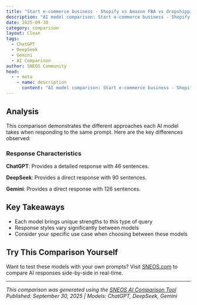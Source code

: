 ```yaml
---
title: "Start e-commerce business - Shopify vs Amazon FBA vs dropshipping"
description: "AI model comparison: Start e-commerce business - Shopify vs Amazon FBA vs dropshipping..."
date: 2025-09-30
category: comparison
layout: Clean
tags:
  - ChatGPT
  - DeepSeek
  - Gemini
  - AI Comparison
author: SNEOS Community
head:
  - - meta
    - name: description
      content: "AI model comparison: Start e-commerce business - Shopify vs Amazon FBA vs dropshipping..."
---
```


<ChatComparison
  title="Start e-commerce business - Shopify vs Amazon FBA vs dropshipping"
  prompt="Start e-commerce business - Shopify vs Amazon FBA vs dropshipping"
  :responses='{"ChatGPT": "Starting an e-commerce business is a great idea, and choosing the right model is crucial. Here\u2019s a detailed comparison of Shopify, Amazon FBA, and dropshipping to help you decide which suits you best:\n\n---\n\n### 1. **Shopify**\n\n**What it is:** \nShopify is a platform that lets you create your own online store to sell products directly to customers.\n\n**How it works:** \nYou source or create products, set up your Shopify website, handle marketing, sales, and fulfillment (shipping orders either yourself or through third-party logistics).\n\n**Pros:** \n- Full control over branding and customer experience. \n- Customizable online store with lots of themes and apps. \n- Multiple sales channels (online store, social media, in-person). \n- Ability to build a brand and customer loyalty. \n- Access to customer data for remarketing. \n\n**Cons:** \n- You need to handle or outsource inventory and shipping unless using fulfillment services. \n- Requires investment in marketing to drive traffic. \n- Monthly fees for Shopify plans plus transaction fees unless using Shopify Payments. \n- More work upfront in setting up and managing.\n\n**Best for:** \nEntrepreneurs who want to build their own brand, control customer experience, and have or want to manage inventory.\n\n---\n\n### 2. **Amazon FBA (Fulfillment by Amazon)**\n\n**What it is:** \nAmazon FBA lets you sell products on Amazon\u2019s marketplace while Amazon stores, packs, and ships your products.\n\n**How it works:** \nYou buy inventory in bulk, send it to Amazon\u2019s fulfillment centers, and Amazon handles storage, shipping, customer service, and returns.\n\n**Pros:** \n- Leverages Amazon\u2019s massive customer base and trust. \n- Amazon takes care of logistics and customer service. \n- Prime eligibility improves sales potential. \n- Good for scaling quickly if product sells well. \n\n**Cons:** \n- Less control over branding and customer relationship. \n- Fees for storage, fulfillment, and referral fees. \n- Competition can be intense; product differentiation is key. \n- Requires upfront investment in inventory. \n- Risk of Amazon suspending accounts for policy violations.\n\n**Best for:** \nSellers with a proven product who want to scale quickly and leverage Amazon\u2019s infrastructure.\n\n---\n\n### 3. **Dropshipping**\n\n**What it is:** \nA retail fulfillment method where you sell products without holding inventory. When a customer orders, you purchase from a third-party supplier who ships directly to the customer.\n\n**How it works:** \nYou list products on your website or marketplace, take orders, and forward them to suppliers who handle shipping.\n\n**Pros:** \n- Very low startup cost; no need to buy inventory upfront. \n- Easy to test products and niches quickly. \n- Less risk in terms of unsold stock. \n- Simple to start with platforms like Shopify integrated with dropshipping apps.\n\n**Cons:** \n- Lower profit margins. \n- Less control over product quality, shipping speed, and inventory availability. \n- Supplier errors can hurt your reputation. \n- High competition, especially for popular products. \n- Customer service can be challenging since you don\u2019t ship the products.\n\n**Best for:** \nBeginners wanting to start with minimal investment and test the market before moving into inventory or brand building.\n\n---\n\n### Summary Table\n\n| Feature | Shopify | Amazon FBA | Dropshipping |\n|------------------------|------------------------------------|-----------------------------------|----------------------------------|\n| Startup Cost | Moderate (store \u002B inventory) | High (inventory \u002B fees) | Low |\n| Control Over Brand | High | Low to Medium | Medium |\n| Inventory Management | You or 3PL | Amazon | Supplier |\n| Shipping \u0026 Fulfillment | You or 3PL | Amazon | Supplier |\n| Customer Data Access | Full | Limited | Limited |\n| Profit Margins | Medium to High | Medium to High | Low |\n| Scalability | Moderate to High | High | Moderate |\n| Risk Level | Medium | Medium to High (inventory risk) | Low (no inventory risk) |\n\n---\n\n### Recommendations\n\n- **If you want brand control and can invest in inventory \u0026 marketing:** Go with **Shopify**. \n- **If you have capital and want to scale fast leveraging Amazon\u2019s infrastructure:** Choose **Amazon FBA**. \n- **If you want to minimize upfront investment and test products quickly:** Start with **dropshipping**.\n\nYou can also combine models\u2014start dropshipping to validate products and move to Shopify or Amazon FBA for better control and scale.\n\n---\n\nIf you want, I can also provide steps to get started with any of these models!", "DeepSeek": "Of course. This is a fantastic question that gets to the heart of modern e-commerce. Let\u0027s break down these three popular models: **Shopify**, **Amazon FBA**, and **Dropshipping**.\n\nFirst, a crucial clarification: **Shopify and Amazon FBA are platforms, while Dropshipping is a fulfillment method.** You can actually combine them. For example, you can run a dropshipping business *on* Shopify, or you can use Shopify to manage your own brand and then fulfill orders via Amazon FBA.\n\nHere is a detailed comparison to help you decide.\n\n---\n\n### At a Glance: Core Concepts\n\n| Model | What It Is | Your Primary Role |\n| :--- | :--- | :--- |\n| **Shopify** | A platform to **build your own independent online store.** You are the landlord of your own digital property. | Brand Builder, Marketer, Store Manager. You handle everything from driving traffic to customer service. |\n| **Amazon FBA** | A service where Amazon **stores your products and handles fulfillment \u0026 customer service** for you. You sell on *their* property. | Product Searcher, Inventory Manager. You find winning products and manage PPC ads within Amazon\u0027s ecosystem. |\n| **Dropshipping** | A **fulfillment method** where you don\u0027t hold inventory. You take orders, and a third-party supplier ships them directly to the customer. | Marketer, Middleman. Your main job is to drive traffic to a site (often Shopify) and manage customer relations. |\n\n---\n\n### Deep Dive into Each Model\n\n#### 1. Shopify: Building Your Own Brand\n\nShopify is a tool that lets you create your own branded website. It\u0027s a blank canvas.\n\n* **How it Works:** You sign up for Shopify, design your store, add products, and start driving traffic through marketing (social media, SEO, influencers, paid ads).\n* **Fulfillment:** You can handle it yourself (dropshipping or storing inventory at home) or use a service like Amazon FBA or a 3PL (Third-Party Logistics).\n* **Pros:**\n * **Brand Control:** You build a real, lasting brand with direct customer relationships.\n * **Customer Data:** You own your customer email lists and data, which is incredibly valuable for marketing.\n * **Higher Margins:** No per-sale commission to a marketplace (just the Shopify subscription fee and payment processing fees).\n * **Customization:** Complete control over the look, feel, and user experience of your store.\n* **Cons:**\n * **Traffic is Your Responsibility:** You don\u0027t get \u0022free\u0022 traffic. You must be skilled at marketing to drive customers to your site.\n * **Slower Start:** It takes time to build trust and a customer base from scratch.\n * **More Hats to Wear:** You are responsible for everything: marketing, website issues, customer service, etc.\n\n**Best for:** Entrepreneurs who want to build a long-term, recognizable brand and are willing to learn digital marketing.\n\n#### 2. Amazon FBA (Fulfillment by Amazon): Leveraging the Giant\n\nYou sell on Amazon.com, and Amazon handles the storage, packing, shipping, and customer service for your products.\n\n* **How it Works:** You find a product (often via private labeling), ship a bulk order to an Amazon warehouse, list it on Amazon, and run PPC (Pay-Per-Click) ads to get visibility. When an order comes in, Amazon picks, packs, and ships it.\n* **Pros:**\n * **Massive, Built-in Audience:** Billions of ready-to-buy customers are already on Amazon.\n * **Trust \u0026 Convenience:** The \u0022Amazon\u0022 brand lends credibility and offers Prime shipping, which is a huge conversion driver.\n * **Hands-Off Fulfillment:** Amazon handles the complex logistics, returns, and customer service inquiries.\n * **Scalability:** The system is designed to handle massive order volume effortlessly.\n* **Cons:**\n * **High Competition:** You\u0027re competing with thousands of other sellers for the same \u0022Buy Box.\u0022\n * **Less Control:** You are at the mercy of Amazon\u0027s rules, which can change suddenly. Your account can be suspended.\n * **Fees:** Amazon takes significant fees (referral fees, FBA fees, storage fees), which eat into your margins.\n * **Commoditization:** Customers are loyal to Amazon, not to your brand.\n\n**Best for:** People who are good at product research, data analysis, and want to start selling to a massive audience quickly without handling shipping.\n\n#### 3. Dropshipping: The Low-Risk Entry\n\nDropshipping is a method, not a platform. You set up an online store (often using Shopify), but when a customer buys, you forward the order to a supplier who ships it directly to the customer. You never see or handle the product.\n\n* **How it Works:** You create a store, find suppliers (e.g., on AliExpress, Spocket, or CJDropshipping), and run ads (especially on Facebook/Instagram and TikTok). When you get a sale, you place the order with the supplier and pay them the wholesale cost, keeping the profit.\n* **Pros:**\n * **Low Startup Cost:** You don\u0027t need to invest thousands in inventory upfront.\n * **Low Risk:** You can test many products without the risk of getting stuck with unsold stock.\n * **Location Independence:** Easy to run from anywhere with an internet connection.\n * **Wide Product Selection:** You can list hundreds of products from various niches.\n* **Cons:**\n * **Very Low Margins:** Intense competition often leads to price wars.\n * **Shipping \u0026 Quality Control:** You have no control over shipping times (often long from China) or product quality. This leads to...\n * **Customer Service Nightmares:** You bear the brunt of customer complaints about slow delivery or broken items, even though it\u0027s the supplier\u0027s fault.\n * **Not a Real Business:** It\u0027s hard to build a brand when anyone can sell the same product from the same supplier.\n\n**Best for:** Beginners with a small budget who want to test the waters of e-commerce and learn digital marketing skills. It\u0027s more of a \u0022quick flip\u0022 model than a long-term business.\n\n---\n\n### Head-to-Head Comparison Table\n\n| Factor | Shopify (Your Brand) | Amazon FBA | Dropshipping |\n| :--- | :--- | :--- | :--- |\n| **Startup Cost** | Medium ($30-$300/mo \u002B marketing \u002B inventory) | High (Product sourcing, shipping, Amazon fees) | **Low** (Store subscription \u002B marketing) |\n| **Control** | **High** (You control everything) | Low (Amazon controls the platform) | Medium (You control the store, not fulfillment) |\n| **Profit Margins** | **High** (If you build a strong brand) | Medium (Eaten by fees and competition) | **Low** (Extremely competitive) |\n| **Risk Level** | Medium (Inventory risk, marketing cost) | High (Inventory risk, account suspension risk) | **Low** (No inventory risk) |\n| **Scalability** | High (With good systems and marketing) | **Very High** (Amazon\u0027s infrastructure) | Medium (Limited by supplier reliability) |\n| **Customer Acquisition** | Your Responsibility (Harder) | Amazon\u0027s Traffic (Easier) | Your Responsibility (Hard \u0026 Expensive) |\n| **Best For** | Brand builders, marketers | Product researchers, data analysts | Beginners, marketers on a budget |\n\n---\n\n### The Hybrid Approach: The \u0022Best of Both Worlds\u0022 Strategy\n\nMany successful e-commerce businesses use a hybrid model:\n\n1. **Start with Dropshipping:** Use dropshipping to test products and validate market demand with minimal risk.\n2. **Transition to Private Label \u002B Shopify:** Once you find a winning product, order it in bulk with your own branding (private label). This improves quality control and margins. Sell it on your own Shopify store.\n3. **Incorporate Amazon FBA:** To capture the Amazon audience, you can also send your branded inventory to Amazon FBA. This lets you sell on both your own site (Shopify) and the Amazon marketplace, using FBA to fulfill orders from both.\n\n### Final Recommendation \u0026 How to Choose\n\nAsk yourself these questions:\n\n* **What is your budget?**\n * **Under $500:** Dropshipping is your only realistic starting point.\n * **$2,000 - $5,000:** You can seriously consider Amazon FBA or launching a private-label product on Shopify.\n* **What are your long-term goals?**\n * **\u0022I want to build a sellable asset and a real brand\u0022:** Go with **Shopify**.\n * **\u0022I want to make money quickly by finding and selling hot products\u0022:** Go with **Amazon FBA**.\n * **\u0022I just want to learn and test e-commerce with minimal risk\u0022:** Go with **Dropshipping** (on Shopify).\n* **What are your skills?**\n * **Marketing Guru:** You\u0027ll excel with **Shopify** or **Dropshipping**.\n * **Data \u0026 Research Nerd:** You\u0027ll love the process of **Amazon FBA**.\n\nThere is no single \u0022best\u0022 option. The best model is the one that aligns with your **budget, skills, and goals.** For most people seeking a long-term, valuable business, the path of building a", "Gemini": "Okay, let\u0027s break down the pros and cons of each of these e-commerce business models to help you decide which is the best fit for you:\n\n**1. Shopify (Your Own E-Commerce Store)**\n\n* **What it is:** You create your own online store using Shopify\u0027s platform. You control your brand, customer experience, and product selection. You are responsible for all marketing, customer service, and fulfillment (unless you use a third-party fulfillment service).\n\n* **How it Works:**\n 1. **Sign up for Shopify:** Choose a plan that fits your needs.\n 2. **Design your store:** Select a theme, customize it, and add your branding.\n 3. **Source your products:** You can manufacture your own products, buy wholesale, or use print-on-demand services.\n 4. **List your products:** Write compelling descriptions, take high-quality photos, and set prices.\n 5. **Set up payment gateways:** Integrate with payment processors like PayPal, Stripe, etc.\n 6. **Market your store:** Use SEO, social media marketing, paid advertising, email marketing, etc., to drive traffic.\n 7. **Fulfill orders:** Pack and ship orders yourself, use a fulfillment center, or dropship.\n 8. **Provide customer support:** Handle inquiries, returns, and complaints.\n\n* **Pros:**\n * **Full brand control:** You own the customer experience and can build a strong brand identity.\n * **Higher profit margins (potentially):** You can set your own prices and aren\u0027t subject to Amazon\u0027s fees.\n * **Direct customer relationships:** You can collect customer data and build relationships for repeat business.\n * **Flexibility in product selection:** You can sell anything you want (within legal limits).\n * **Customizable store design:** You have complete control over the look and feel of your store.\n * **No competition on your product pages:** Customers only see your products.\n\n* **Cons:**\n * **Higher upfront investment:** Costs include Shopify subscription, website design, product sourcing, and marketing.\n * **Requires more marketing effort:** You\u0027re responsible for driving all traffic to your store.\n * **More time-consuming:** You handle everything from product sourcing to customer service.\n * **Shipping logistics:** You need to manage shipping and fulfillment (unless you use a fulfillment service).\n * **SEO challenge:** Rank your website takes time and effort.\n * **Customer service responsibilities:** You\u0027re the one answering questions, resolving issues, and handling returns.\n\n* **Best for:** Entrepreneurs who want to build a brand, have a unique product, or want more control over their business. Good for those who are willing to invest time and effort in marketing.\n\n**2. Amazon FBA (Fulfillment by Amazon)**\n\n* **What it is:** You sell products on the Amazon marketplace, and Amazon handles storage, shipping, and customer service.\n\n* **How it Works:**\n 1. **Create an Amazon Seller Account:** Choose between an Individual or Professional plan.\n 2. **Product Research:** Find profitable products to sell on Amazon.\n 3. **Source Products:** Buy wholesale from suppliers, or manufacture your own products.\n 4. **Create Product Listings:** Optimize your listings with relevant keywords, compelling descriptions, and high-quality images.\n 5. **Ship Products to Amazon:** Prepare your products according to Amazon\u0027s guidelines and ship them to an Amazon fulfillment center.\n 6. **Amazon Handles Fulfillment:** When a customer orders your product, Amazon picks, packs, and ships it.\n 7. **Amazon Provides Customer Service:** Amazon handles most customer inquiries and returns.\n 8. **Receive Payments:** Amazon pays you regularly after deducting their fees.\n\n* **Pros:**\n * **Leverages Amazon\u0027s vast customer base:** Instant access to millions of potential customers.\n * **Amazon handles fulfillment:** Saves you time and effort on storage, shipping, and customer service.\n * **Trust and credibility:** Customers trust Amazon, which can increase sales.\n * **Potentially faster sales:** Amazon\u0027s algorithm can boost your product\u0027s visibility.\n * **Scalability:** Easy to scale your business without worrying about storage or shipping capacity.\n * **Simplified customer service:** Amazon handles many customer inquiries.\n\n* **Cons:**\n * **High competition:** You\u0027re competing with many other sellers on the same platform.\n * **Amazon fees:** FBA fees, storage fees, referral fees, and other fees can eat into your profits.\n * **Less brand control:** You\u0027re subject to Amazon\u0027s rules and branding guidelines.\n * **Dependence on Amazon:** Your business is reliant on Amazon\u0027s platform, and changes in their policies can impact your business.\n * **Inventory management:** You need to manage your inventory carefully to avoid storage fees and stockouts.\n * **Complicated listing rules and guidelines:** Amazon has strict requirements for product listings.\n * **Potential for commingling:** Your inventory might be mixed with that of other sellers selling the same product, potentially leading to quality control issues.\n\n* **Best for:** Entrepreneurs who want to quickly access a large customer base and are willing to pay Amazon\u0027s fees for fulfillment and customer service. Good for products with high demand and low competition (but finding those is the challenge!).\n\n**3. Dropshipping**\n\n* **What it is:** You sell products without holding any inventory. When a customer places an order, you forward it to a third-party supplier (usually overseas), who ships the product directly to the customer.\n\n* **How it Works:**\n 1. **Set up an Online Store:** Use Shopify or another e-commerce platform to create your store.\n 2. **Find a Dropshipping Supplier:** Research and partner with a reliable supplier who offers the products you want to sell.\n 3. **List Products on Your Store:** Add product listings to your store with descriptions, images, and prices.\n 4. **Customer Places Order:** A customer visits your store and places an order.\n 5. **Forward Order to Supplier:** You automatically or manually forward the order details to your dropshipping supplier.\n 6. **Supplier Ships the Product:** The supplier ships the product directly to the customer.\n 7. **You Handle Customer Service:** You are responsible for handling customer inquiries and resolving any issues.\n\n* **Pros:**\n * **Low startup costs:** You don\u0027t need to invest in inventory.\n * **No inventory management:** You don\u0027t have to worry about storing, packing, or shipping products.\n * **Wide product selection:** You can offer a wide variety of products without investing in inventory.\n * **Location independence:** You can run your business from anywhere in the world.\n * **Easy to test new products:** You can quickly test new products without risking a large investment.\n\n* **Cons:**\n * **Low profit margins:** You typically earn a smaller profit margin on each sale.\n * **Difficult to control quality:** You rely on your supplier to provide quality products.\n * **Shipping issues:** Shipping times can be longer and more unpredictable.\n * **Inventory issues:** You\u0027re dependent on the supplier\u0027s inventory levels, which can change without notice.\n * **Customer service challenges:** You need to handle customer service issues even though you don\u0027t control the shipping or product quality.\n * **Supplier reliability:** Finding reliable suppliers is crucial, and unreliable suppliers can damage your reputation.\n * **Competition:** Dropshipping is a popular model, leading to increased competition.\n\n* **Best for:** Entrepreneurs who want to start an e-commerce business with minimal upfront investment and want to test different products. Requires careful supplier selection and a strong focus on customer service. Often used as a stepping stone to a more sustainable e-commerce model.\n\n**Here\u0027s a table summarizing the key differences:**\n\n| Feature | Shopify | Amazon FBA | Dropshipping |\n|----------------|---------------------------------------------|---------------------------------------------|-------------------------------------------|\n| **Inventory** | You manage or use a 3PL | Amazon manages | Supplier manages |\n| **Brand Control**| High | Low | Medium |\n| **Profit Margins**| Potentially higher | Moderate (after Amazon fees) | Lower |\n| **Marketing** | You are responsible | Leverages Amazon\u0027s platform, but you market too | You are responsible |\n| **Startup Costs**| Moderate to High | Moderate | Low |\n| **Complexity** | High | Moderate | Moderate |\n| **Customer Service**| You are responsible | Amazon handles much of it | You are responsible |\n| **Scalability** | Good (but requires effort) | Very Good | Good (dependent on supplier) |\n| **Competition**| You control, but must gain visibility | High on Amazon | Moderate |\n\n**Which one is right for you? Consider these questions:**\n\n* **What\u0027s your budget?** Dropshipping requires the least capital upfront.\n* **How much time do you have?** Shopify and dropshipping require more time for marketing and customer service.\n* **How important is brand control to you?** Shopify offers the most brand control.\n* **What kind of products do you want to sell?** If you have a unique product, Shopify might be a better fit. If you want to sell common products, Amazon FBA might be easier.\n* **Are you comfortable with marketing?** Shopify and dropshipping require strong marketing skills.\n* **Are you comfortable with customer service?** You\u0027ll be responsible for customer service in Shopify and dropshipping.\n* **Do you want to handle shipping and fulfillment?** Amazon FBA handles this for you.\n* **Are you comfortable relying on third-party suppliers?** Dropshipping relies heavily on reliable suppliers.\n\n**Recommendations:**\n\n* **Start small:** Consider starting with dropshipping or Amazon FBA to test the waters before investing heavily in a Shopify store.\n* **Do your research:** Thoroughly research your niche, products, and suppliers before starting any e-commerce business.\n* **Focus on customer service:** Provide excellent customer service to build a loyal customer base.\n* **Don\u0027t be afraid to experiment:** Try different marketing strategies and product offerings to see what works best for your business.\n\nUltimately, the best e-commerce business model for you will depend on your individual circumstances and goals. Weigh the pros and cons of each option carefully and choose the one that aligns best with your skills, resources, and aspirations. Good luck!\n"}' 
  published-date="22:46"
/>

## Analysis

This comparison demonstrates the different approaches each AI model takes when responding to the same prompt. Here are the key differences observed:

### Response Characteristics

**ChatGPT**: Provides a detailed response with 46 sentences. 

**DeepSeek**: Provides a direct response with 90 sentences. 

**Gemini**: Provides a direct response with 126 sentences. 

## Key Takeaways

- Each model brings unique strengths to this type of query
- Response styles vary significantly between models
- Consider your specific use case when choosing between these models

## Try This Comparison Yourself

Want to test these models with your own prompts? Visit [SNEOS.com](https://sneos.com) to compare AI responses side-by-side in real-time.

---

*This comparison was generated using the [SNEOS AI Comparison Tool](https://sneos.com)*
*Published: September 30, 2025 | Models: ChatGPT, DeepSeek, Gemini*
